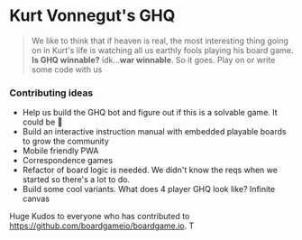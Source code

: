 # Kurt Vonnegut's GHQ
> We like to think that if heaven is real, the most interesting thing going on in Kurt's life is watching all us earthly fools playing his board game. **Is GHQ winnable?** idk...**war winnable**. So it goes. Play on or write some code with us

### Contributing ideas
- Help us build the GHQ bot and figure out if this is a solvable game. It could be 🤷 
- Build an interactive instruction manual with embedded playable boards to grow the community
- Mobile friendly PWA 
- Correspondence games
- Refactor of board logic is needed. We didn't know the reqs when we started so there's a lot to do. 
- Build some cool variants. What does 4 player GHQ look like? Infinite canvas

Huge Kudos to everyone who has contributed to https://github.com/boardgameio/boardgame.io. T